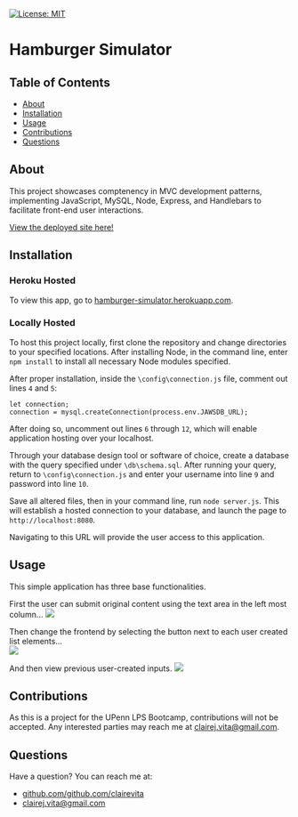 [![License: MIT](https://img.shields.io/badge/license-MIT-blue.svg)](https://opensource.porg/licenses/MIT)
  # Hamburger Simulator
  ## Table of Contents
  - [About](#about)
  - [Installation](#installation)
  - [Usage](#usage)
  - [Contributions](#contributions)
  - [Questions](#questions)
  ## About
This project showcases comptenency in MVC development patterns, implementing JavaScript, MySQL, Node, Express, and Handlebars to facilitate front-end user interactions.
  
  [View the deployed site here!](https://hamburger-simulator.herokuapp.com/)
  
  ## Installation

### Heroku Hosted

To view this app, go to [hamburger-simulator.herokuapp.com](https://hamburger-simulator.herokuapp.com/).

### Locally Hosted

To host this project locally, first clone the repository and change directories to your specified locations. After installing Node, in the command line, enter `npm install` to install all necessary Node modules specified. 

After proper installation, inside the `\config\connection.js` file, comment out lines `4` and `5`: 
~~~
let connection;
connection = mysql.createConnection(process.env.JAWSDB_URL);
~~~
After doing so, uncomment out lines `6` through `12`, which will enable application hosting over your localhost.

Through your database design tool or software of choice, create a database with the query specified under `\db\schema.sql`. After running your query, return to `\config\connection.js` and enter your username into line `9` and password into line `10`.

Save all altered files, then in your command line, run `node server.js`. This will establish a hosted connection to your database, and launch the page to `http://localhost:8080`.

Navigating to this URL will provide the user access to this application.

  ## Usage
This simple application has three base functionalities. 

First the user can submit original content using the text area in the left most column...
![](https://i.imgur.com/Ij7dI13.png)

Then change the frontend by selecting the button next to each user created list elements...  
![](https://i.imgur.com/Y2fEcxd.png)

And then view previous user-created inputs.
![](https://i.imgur.com/3OmtMoH.png)

  ## Contributions
  As this is a project for the UPenn LPS Bootcamp, contributions will not be accepted. Any interested parties may reach me at clairej.vita@gmail.com.
  ## Questions
  Have a question? You can reach me at:
  - [github.com/github.com/clairevita](https://github.com/github.com/clairevita) 
  - clairej.vita@gmail.com
  
